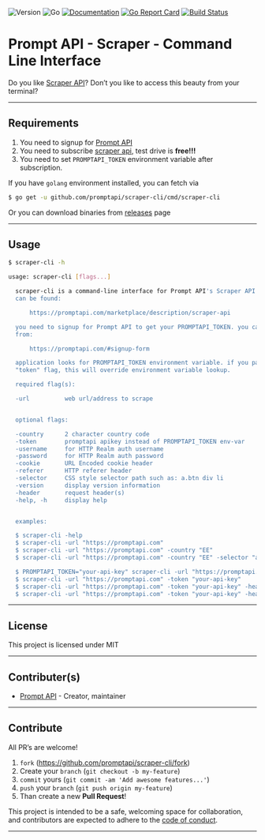 ![Version](https://img.shields.io/badge/version-0.1.0-orange.svg)
![Go](https://img.shields.io/badge/go-1.15.1-black.svg)
[![Documentation](https://godoc.org/github.com/promptapi/scraper-cli?status.svg)](https://pkg.go.dev/github.com/promptapi/scraper-cli)
[![Go Report Card](https://goreportcard.com/badge/github.com/promptapi/scraper-cli)](https://goreportcard.com/report/github.com/promptapi/scraper-cli)
[![Build Status](https://travis-ci.org/promptapi/scraper-cli.svg?branch=main)](https://travis-ci.org/promptapi/scraper-cli)

# Prompt API - Scraper - Command Line Interface

Do you like [Scraper API][scraper-api]? Don’t you like to access this beauty
from your terminal?

---

## Requirements

1. You need to signup for [Prompt API][promptapi-signup]
1. You need to subscribe [scraper api][scraper-api], test drive is **free!!!**
1. You need to set `PROMPTAPI_TOKEN` environment variable after subscription.

If you have `golang` environment installed, you can fetch via

```bash
$ go get -u github.com/promptapi/scraper-cli/cmd/scraper-cli
```

Or you can download binaries from [releases][releases] page

---

## Usage

```bash
$ scraper-cli -h

usage: scraper-cli [flags...]

  scraper-cli is a command-line interface for Prompt API's Scraper API. Details
  can be found:

      https://promptapi.com/marketplace/description/scraper-api

  you need to signup for Prompt API to get your PROMPTAPI_TOKEN. you can signup
  from:

      https://promptapi.com/#signup-form

  application looks for PROMPTAPI_TOKEN environment variable. if you pass 
  "token" flag, this will override environment variable lookup.

  required flag(s):

  -url          web url/address to scrape


  optional flags:

  -country      2 character country code
  -token        promptapi apikey instead of PROMPTAPI_TOKEN env-var
  -username     for HTTP Realm auth username
  -password     for HTTP Realm auth password
  -cookie       URL Encoded cookie header
  -referer      HTTP referer header
  -selector     CSS style selector path such as: a.btn div li
  -version      display version information
  -header       request header(s)
  -help, -h     display help


  examples:

  $ scraper-cli -help
  $ scraper-cli -url "https://promptapi.com"
  $ scraper-cli -url "https://promptapi.com" -country "EE"
  $ scraper-cli -url "https://promptapi.com" -country "EE" -selector "a.btn div li"

  $ PROMPTAPI_TOKEN="your-api-key" scraper-cli -url "https://promptapi.com"
  $ scraper-cli -url "https://promptapi.com" -token "your-api-key"
  $ scraper-cli -url "https://promptapi.com" -token "your-api-key" -header "X-Referer: https://www.google.com"
  $ scraper-cli -url "https://promptapi.com" -token "your-api-key" -header "X-Referer: https://www.google.com" -header "X-Custom-Header: Hello"
```

---

## License

This project is licensed under MIT

---

## Contributer(s)

* [Prompt API](https://github.com/promptapi) - Creator, maintainer

---

## Contribute

All PR’s are welcome!

1. `fork` (https://github.com/promptapi/scraper-cli/fork)
1. Create your `branch` (`git checkout -b my-feature`)
1. `commit` yours (`git commit -am 'Add awesome features...'`)
1. `push` your `branch` (`git push origin my-feature`)
1. Than create a new **Pull Request**!

This project is intended to be a safe,
welcoming space for collaboration, and contributors are expected to adhere to
the [code of conduct][coc].

---

[scraper-api]:      https://promptapi.com/marketplace/description/scraper-api
[promptapi-signup]: https://promptapi.com/#signup-form
[coc]:              https://github.com/promptapi/scraper-cli/blob/main/CODE_OF_CONDUCT.md
[releases]:         https://github.com/promptapi/scraper-cli/releases